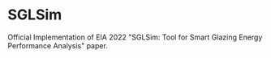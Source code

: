 # SGLSim
Official Implementation of EIA 2022 "SGLSim: Tool for Smart Glazing Energy Performance Analysis" paper.
